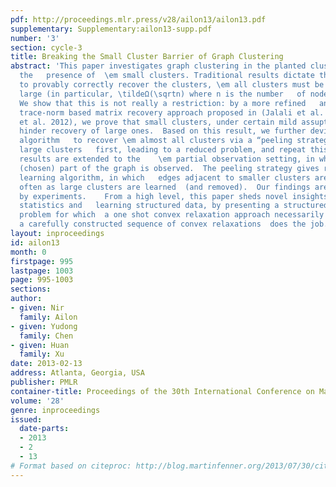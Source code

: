 ```yaml
---
pdf: http://proceedings.mlr.press/v28/ailon13/ailon13.pdf
supplementary: Supplementary:ailon13-supp.pdf
number: '3'
section: cycle-3
title: Breaking the Small Cluster Barrier of Graph Clustering
abstract: 'This paper investigates graph clustering in the planted cluster model in
  the   presence of  \em small clusters. Traditional results dictate that for an   algorithm
  to provably correctly recover the clusters, \em all clusters must be   sufficiently
  large (in particular, \tildeΩ(\sqrtn) where n is the number   of nodes of the graph).
  We show that this is not really a restriction: by a more refined   analysis of the
  trace-norm based matrix recovery approach proposed in (Jalali et al. 2011) and (Chen
  et al. 2012), we prove that small clusters, under certain mild assuptions, do not
  hinder recovery of large ones.  Based on this result, we further devise an iterative
  algorithm   to recover \em almost all clusters via a “peeling strategy”, i.e., recover
  large clusters   first, leading to a reduced problem, and repeat this procedure.   These
  results are extended to the    \em partial observation setting, in which only a
  (chosen) part of the graph is observed.  The peeling strategy gives rise to an active
  learning algorithm, in which   edges adjacent to smaller clusters are queried more
  often as large clusters are learned  (and removed).  Our findings are supported
  by experiments.    From a high level, this paper sheds novel insights on high-dimesional
  statistics and   learning structured data, by presenting a structured matrix learning
  problem for which  a one shot convex relaxation approach necessarily fails, but
  a carefully constructed sequence of convex relaxations  does the job.'
layout: inproceedings
id: ailon13
month: 0
firstpage: 995
lastpage: 1003
page: 995-1003
sections: 
author:
- given: Nir
  family: Ailon
- given: Yudong
  family: Chen
- given: Huan
  family: Xu
date: 2013-02-13
address: Atlanta, Georgia, USA
publisher: PMLR
container-title: Proceedings of the 30th International Conference on Machine Learning
volume: '28'
genre: inproceedings
issued:
  date-parts:
  - 2013
  - 2
  - 13
# Format based on citeproc: http://blog.martinfenner.org/2013/07/30/citeproc-yaml-for-bibliographies/
---
```


